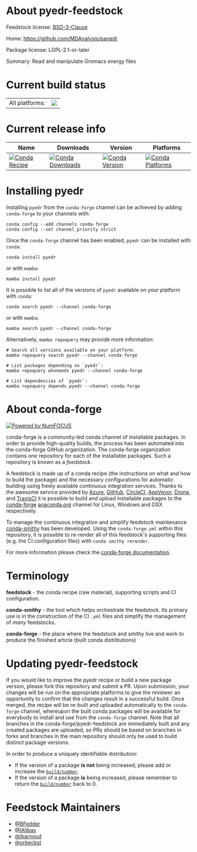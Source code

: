 About pyedr-feedstock
=====================

Feedstock license: [BSD-3-Clause](https://github.com/conda-forge/pyedr-feedstock/blob/main/LICENSE.txt)

Home: https://github.com/MDAnalysis/panedr

Package license: LGPL-2.1-or-later

Summary: Read and manipulate Gromacs energy files

Current build status
====================


<table><tr><td>All platforms:</td>
    <td>
      <a href="https://dev.azure.com/conda-forge/feedstock-builds/_build/latest?definitionId=18364&branchName=main">
        <img src="https://dev.azure.com/conda-forge/feedstock-builds/_apis/build/status/pyedr-feedstock?branchName=main">
      </a>
    </td>
  </tr>
</table>

Current release info
====================

| Name | Downloads | Version | Platforms |
| --- | --- | --- | --- |
| [![Conda Recipe](https://img.shields.io/badge/recipe-pyedr-green.svg)](https://anaconda.org/conda-forge/pyedr) | [![Conda Downloads](https://img.shields.io/conda/dn/conda-forge/pyedr.svg)](https://anaconda.org/conda-forge/pyedr) | [![Conda Version](https://img.shields.io/conda/vn/conda-forge/pyedr.svg)](https://anaconda.org/conda-forge/pyedr) | [![Conda Platforms](https://img.shields.io/conda/pn/conda-forge/pyedr.svg)](https://anaconda.org/conda-forge/pyedr) |

Installing pyedr
================

Installing `pyedr` from the `conda-forge` channel can be achieved by adding `conda-forge` to your channels with:

```
conda config --add channels conda-forge
conda config --set channel_priority strict
```

Once the `conda-forge` channel has been enabled, `pyedr` can be installed with `conda`:

```
conda install pyedr
```

or with `mamba`:

```
mamba install pyedr
```

It is possible to list all of the versions of `pyedr` available on your platform with `conda`:

```
conda search pyedr --channel conda-forge
```

or with `mamba`:

```
mamba search pyedr --channel conda-forge
```

Alternatively, `mamba repoquery` may provide more information:

```
# Search all versions available on your platform:
mamba repoquery search pyedr --channel conda-forge

# List packages depending on `pyedr`:
mamba repoquery whoneeds pyedr --channel conda-forge

# List dependencies of `pyedr`:
mamba repoquery depends pyedr --channel conda-forge
```


About conda-forge
=================

[![Powered by
NumFOCUS](https://img.shields.io/badge/powered%20by-NumFOCUS-orange.svg?style=flat&colorA=E1523D&colorB=007D8A)](https://numfocus.org)

conda-forge is a community-led conda channel of installable packages.
In order to provide high-quality builds, the process has been automated into the
conda-forge GitHub organization. The conda-forge organization contains one repository
for each of the installable packages. Such a repository is known as a *feedstock*.

A feedstock is made up of a conda recipe (the instructions on what and how to build
the package) and the necessary configurations for automatic building using freely
available continuous integration services. Thanks to the awesome service provided by
[Azure](https://azure.microsoft.com/en-us/services/devops/), [GitHub](https://github.com/),
[CircleCI](https://circleci.com/), [AppVeyor](https://www.appveyor.com/),
[Drone](https://cloud.drone.io/welcome), and [TravisCI](https://travis-ci.com/)
it is possible to build and upload installable packages to the
[conda-forge](https://anaconda.org/conda-forge) [anaconda.org](https://anaconda.org/)
channel for Linux, Windows and OSX respectively.

To manage the continuous integration and simplify feedstock maintenance
[conda-smithy](https://github.com/conda-forge/conda-smithy) has been developed.
Using the ``conda-forge.yml`` within this repository, it is possible to re-render all of
this feedstock's supporting files (e.g. the CI configuration files) with ``conda smithy rerender``.

For more information please check the [conda-forge documentation](https://conda-forge.org/docs/).

Terminology
===========

**feedstock** - the conda recipe (raw material), supporting scripts and CI configuration.

**conda-smithy** - the tool which helps orchestrate the feedstock.
                   Its primary use is in the construction of the CI ``.yml`` files
                   and simplify the management of *many* feedstocks.

**conda-forge** - the place where the feedstock and smithy live and work to
                  produce the finished article (built conda distributions)


Updating pyedr-feedstock
========================

If you would like to improve the pyedr recipe or build a new
package version, please fork this repository and submit a PR. Upon submission,
your changes will be run on the appropriate platforms to give the reviewer an
opportunity to confirm that the changes result in a successful build. Once
merged, the recipe will be re-built and uploaded automatically to the
`conda-forge` channel, whereupon the built conda packages will be available for
everybody to install and use from the `conda-forge` channel.
Note that all branches in the conda-forge/pyedr-feedstock are
immediately built and any created packages are uploaded, so PRs should be based
on branches in forks and branches in the main repository should only be used to
build distinct package versions.

In order to produce a uniquely identifiable distribution:
 * If the version of a package **is not** being increased, please add or increase
   the [``build/number``](https://docs.conda.io/projects/conda-build/en/latest/resources/define-metadata.html#build-number-and-string).
 * If the version of a package **is** being increased, please remember to return
   the [``build/number``](https://docs.conda.io/projects/conda-build/en/latest/resources/define-metadata.html#build-number-and-string)
   back to 0.

Feedstock Maintainers
=====================

* [@BFedder](https://github.com/BFedder/)
* [@IAlibay](https://github.com/IAlibay/)
* [@jbarnoud](https://github.com/jbarnoud/)
* [@orbeckst](https://github.com/orbeckst/)

